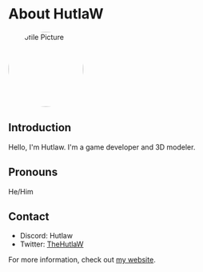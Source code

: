 # About HutlaW

<img src="https://hutlaw.github.io/images/pfp.png" alt="Profile Picture" style="width: 150px; height: 150px; border-radius: 50%;">

## Introduction
Hello, I'm Hutlaw. I'm a game developer and 3D modeler.

## Pronouns
He/Him

## Contact
- Discord: Hutlaw
- Twitter: [TheHutlaW](https://twitter.com/TheHutlaw)

For more information, check out [my website](https://hutlaw.github.io).

